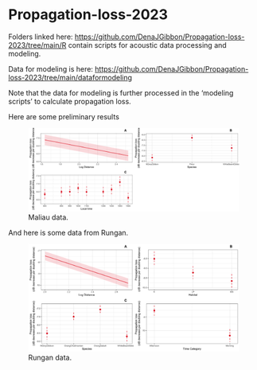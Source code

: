 
<!-- README.md is generated from README.Rmd. Please edit that file -->

# Propagation-loss-2023

Folders linked here:
<https://github.com/DenaJGibbon/Propagation-loss-2023/tree/main/R>
contain scripts for acoustic data processing and modeling.

Data for modeling is here:
<https://github.com/DenaJGibbon/Propagation-loss-2023/tree/main/dataformodeling>

Note that the data for modeling is further processed in the ‘modeling
scripts’ to calculate propagation loss.

Here are some preliminary results

<figure>
<img src="maliauproploss.png" alt="Maliau data." />
<figcaption aria-hidden="true">Maliau data.</figcaption>
</figure>

And here is some data from Rungan.

<figure>
<img src="runganproploss.png" alt="Rungan data." />
<figcaption aria-hidden="true">Rungan data.</figcaption>
</figure>
